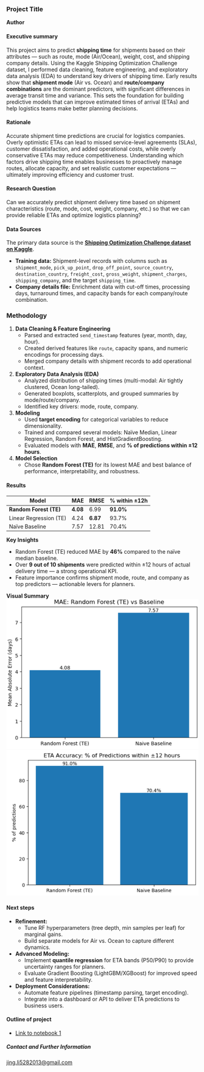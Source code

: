### Project Title

**Author**

#### Executive summary
This project aims to predict **shipping time** for shipments based on their attributes — such as route, mode (Air/Ocean), weight, cost, and shipping company details. Using the Kaggle Shipping Optimization Challenge dataset, I performed data cleaning, feature engineering, and exploratory data analysis (EDA) to understand key drivers of shipping time. Early results show that **shipment mode** (Air vs. Ocean) and **route/company combinations** are the dominant predictors, with significant differences in average transit time and variance. This sets the foundation for building predictive models that can improve estimated times of arrival (ETAs) and help logistics teams make better planning decisions.

#### Rationale
Accurate shipment time predictions are crucial for logistics companies. Overly optimistic ETAs can lead to missed service-level agreements (SLAs), customer dissatisfaction, and added operational costs, while overly conservative ETAs may reduce competitiveness. Understanding which factors drive shipping time enables businesses to proactively manage routes, allocate capacity, and set realistic customer expectations — ultimately improving efficiency and customer trust.

#### Research Question
Can we accurately predict shipment delivery time based on shipment characteristics (route, mode, cost, weight, company, etc.) so that we can provide reliable ETAs and optimize logistics planning?

#### Data Sources
The primary data source is the **[Shipping Optimization Challenge dataset on Kaggle](https://www.kaggle.com/datasets/salil007/1-shipping-optimization-challenge)**.  
- **Training data:** Shipment-level records with columns such as `shipment_mode`, `pick_up_point`, `drop_off_point`, `source_country`, `destination_country`, `freight_cost`, `gross_weight`, `shipment_charges`, `shipping_company`, and the target `shipping_time`.  
- **Company details file:** Enrichment data with cut-off times, processing days, turnaround times, and capacity bands for each company/route combination.

### Methodology
1. **Data Cleaning & Feature Engineering**
   - Parsed and extracted `send_timestamp` features (year, month, day, hour).
   - Created derived features like `route`, capacity spans, and numeric encodings for processing days.
   - Merged company details with shipment records to add operational context.
2. **Exploratory Data Analysis (EDA)**
   - Analyzed distribution of shipping times (multi-modal: Air tightly clustered, Ocean long-tailed).
   - Generated boxplots, scatterplots, and grouped summaries by mode/route/company.
   - Identified key drivers: mode, route, company.
3. **Modeling**
   - Used **target encoding** for categorical variables to reduce dimensionality.
   - Trained and compared several models: Naïve Median, Linear Regression, Random Forest, and HistGradientBoosting.
   - Evaluated models with **MAE**, **RMSE**, and **% of predictions within ±12 hours**.
4. **Model Selection**
   - Chose **Random Forest (TE)** for its lowest MAE and best balance of performance, interpretability, and robustness.

#### Results
| Model | MAE | RMSE | % within ±12h |
|------|------|------|---------------|
| **Random Forest (TE)** | **4.08** | 6.99 | **91.0%** |
| Linear Regression (TE) | 4.24 | **6.87** | 93.7% |
| Naïve Baseline | 7.57 | 12.81 | 70.4% |

**Key Insights**
- Random Forest (TE) reduced MAE by **46%** compared to the naïve median baseline.
- Over **9 out of 10 shipments** were predicted within ±12 hours of actual delivery time — a strong operational KPI.
- Feature importance confirms shipment mode, route, and company as top predictors — actionable levers for planners.

**Visual Summary**
![MAE Comparison](MAE_Comparison.png)  <br>
![% within ±12h Comparison](Accuracy_Comparison.png)

#### Next steps
- **Refinement:**  
  - Tune RF hyperparameters (tree depth, min samples per leaf) for marginal gains.
  - Build separate models for Air vs. Ocean to capture different dynamics.
- **Advanced Modeling:**  
  - Implement **quantile regression** for ETA bands (P50/P90) to provide uncertainty ranges for planners.
  - Evaluate Gradient Boosting (LightGBM/XGBoost) for improved speed and feature interpretability.
- **Deployment Considerations:**  
  - Automate feature pipelines (timestamp parsing, target encoding).
  - Integrate into a dashboard or API to deliver ETA predictions to business users.

#### Outline of project

- [Link to notebook 1](https://github.com/jing-li528/supplychain-capstone-final/blob/main/capstone_final.ipynb)



##### Contact and Further Information
jing.li5282013@gmail.com
